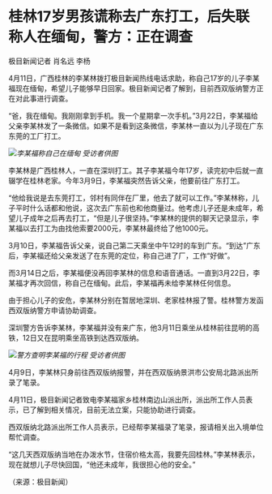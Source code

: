 # 桂林17岁男孩谎称去广东打工，后失联称人在缅甸，警方：正在调查

极目新闻记者 肖名远 李杨

4月11日，广西桂林的李某林拨打极目新闻热线电话求助，称自己17岁的儿子李某福现在缅甸，希望儿子能够早日回家。极目新闻记者了解到，目前西双版纳警方正在对此事进行调查。

“爸，我在缅甸。我刚刚拿到手机。我一个星期拿一次手机。”3月22日，李某福给父亲李某林发了一条微信。如果不是看到这条微信，李某林一直以为儿子现在广东东莞的工厂打工。

![](https://inews.gtimg.com/om_bt/OGUHeo0I944wVmJFslSO4qXBunls_P9bdV7C0oVqYJAM0AA/1000)_李某福称自己在缅甸
受访者供图_

李某林是广西桂林人，一直在深圳打工。其子李某福今年17岁，读完初中后就一直辍学在桂林老家。今年3月9日，李某福突然告诉父亲，他要前往广东打工。

“他给我说是去东莞打工，邻村有同伴在厂里，他去了就可以工作。”李某林称，儿子平时什么话都和他说，这次去广东前也和他商量过。他考虑儿子还是未成年，希望儿子成年之后再去打工，“但是儿子很坚持。”李某林的提供的聊天记录显示，李某福以去打工为由找他索要2000元，李某林最终给了他1000元。

3月10日，李某福告诉父亲，说自己第二天乘坐中午12时的车到广东。“到达”广东后，李某福还给父亲发送了在东莞的定位，称自己进了厂，工作“好做”。

而3月14日之后，李某福便没再回李某林的信息和语音通话。一直到3月22日，李某福才再次回信，称自己在缅甸。此后，李某福再未给李某林任何信息。

由于担心儿子的安危，李某林分别在暂居地深圳、老家桂林报了警。桂林警方发函西双版纳警方申请协助调查。

深圳警方告诉李某林，李某福并没有来广东，他3月11日乘坐从桂林前往昆明的高铁，12日又在昆明乘坐高铁到达西双版纳。

![](https://inews.gtimg.com/om_bt/OULDgAgx547-k4SglAUuQSxnWe8WHefJ-qzNCVo1cFZBIAA/1000)_警方查明李某福的行程 受访者供图_

4月9日，李某林只身前往西双版纳报警，并在西双版纳景洪市公安局北路派出所录了笔录。

4月11日，极目新闻记者致电李某福家乡桂林南边山派出所，派出所工作人员表示，已了解到相关情况，目前无法立案，只能协助进行调查。

西双版纳北路派出所工作人员表示，已经帮李某福录了笔录，报请相关出入境单位帮忙调查。

“这几天西双版纳当地在办泼水节，住宿价格太高，我要先回桂林。”李某林表示，现在就想儿子尽快回国，“他还未成年，我很担心他的安全。”

（来源：极目新闻）

